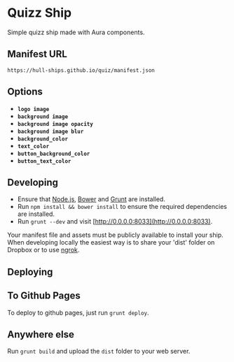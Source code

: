 Quizz Ship
==========

Simple quizz ship made with Aura components.

## Manifest URL

    https://hull-ships.github.io/quiz/manifest.json

## Options

- **`logo image`**
- **`background image`**
- **`background image opacity`**
- **`background image blur`**
- **`background_color`**
- **`text_color`**
- **`button_background_color`**
- **`button_text_color`**

## Developing

- Ensure that [Node.js](http://nodejs.org), [Bower](http://bower.io/) and [Grunt](http://gruntjs.com) are installed.
- Run `npm install && bower install` to ensure the required dependencies are installed.
- Run `grunt --dev` and visit [http://0.0.0.0:8033](http://0.0.0.0:8033).

Your manifest file and assets must be publicly available to install your ship.
When developing locally the easiest way is to share your 'dist' folder on Dropbox or to use [ngrok](https://ngrok.com).


## Deploying

## To Github Pages

To deploy to github pages, just run `grunt deploy`.

## Anywhere else

Run `grunt build` and upload the `dist` folder to your web server.

